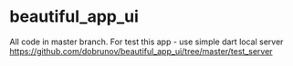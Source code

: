 # beautiful_app_ui

All code in master branch.
For test this app - use simple dart local server  https://github.com/dobrunov/beautiful_app_ui/tree/master/test_server
